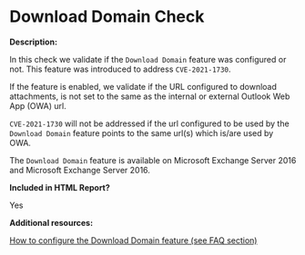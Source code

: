 # Download Domain Check

**Description:**

In this check we validate if the `Download Domain` feature was configured or not. This feature was introduced to address `CVE-2021-1730`.

If the feature is enabled, we validate if the URL configured to download attachments, is not set to the same as the internal or external Outlook Web App (OWA) url.

`CVE-2021-1730` will not be addressed if the url configured to be used by the `Download Domain` feature points to the same url(s) which is/are used by OWA.

The `Download Domain` feature is available on Microsoft Exchange Server 2016 and Microsoft Exchange Server 2016.

**Included in HTML Report?**

Yes

**Additional resources:**

[How to configure the Download Domain feature (see FAQ section)](https://msrc.microsoft.com/update-guide/vulnerability/CVE-2021-1730)